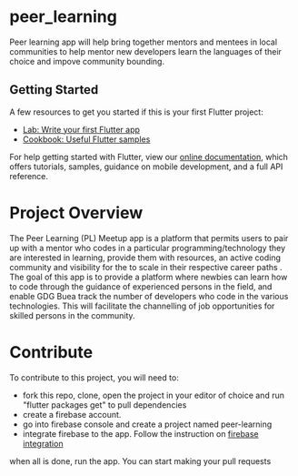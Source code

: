 # peer_learning

Peer learning app will help bring together mentors and mentees in local communities to help mentor new developers learn the languages of their choice and impove community bounding.

## Getting Started
A few resources to get you started if this is your first Flutter project:

- [Lab: Write your first Flutter app](https://flutter.dev/docs/get-started/codelab)
- [Cookbook: Useful Flutter samples](https://flutter.dev/docs/cookbook)

For help getting started with Flutter, view our
[online documentation](https://flutter.dev/docs), which offers tutorials,
samples, guidance on mobile development, and a full API reference.

# Project Overview

The Peer Learning (PL)  Meetup app is a platform that permits users to pair up with a mentor who codes in a particular programming/technology they are interested in learning, provide them with resources, an active coding community and visibility for the to scale in their respective career paths
. The goal of this app is to provide a platform where newbies can learn how to code through the guidance of experienced persons in the field, and enable GDG Buea track the number of developers who code in the various technologies. This will facilitate the channelling of job opportunities for skilled persons in the community.

# Contribute

To contribute to this project, you will need to:
- fork this repo, clone, open the project in your editor of choice and run "flutter packages get" to pull dependencies
- create a firebase account.
- go into firebase console and create a project named peer-learning
- integrate firebase to the app. Follow the instruction on [firebase integration](https://firebase.google.com/docs/flutter/setup)

when all is done, run the app. 
You can start making your pull requests
